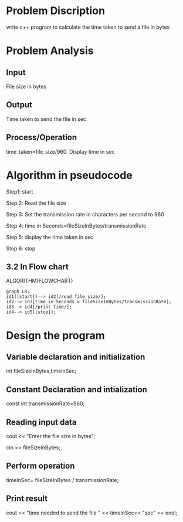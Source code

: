 # Problem Discription
write c++ program to calculate the time taken to send a file in bytes
# Problem Analysis
## Input
File size in bytes
## Output
Time taken to send the file in sec
## Process/Operation
  time_taken=file_size/960.
 Display time in sec
 # Algorithm in pseudocode
 Step1: start

Step 2: Read the file size

Step 3: Set the transmission rate in characters per second to 960

Step 4: time in Seconds=fileSizeInBytes/transmissionRate

Step 5: display the time taken in sec

Step 6: stop
## 3.2 In Flow chart
ALGORITHM(FLOWCHART)

```mermaid
graph LR;
id1([start])--> id2[/read file_size/];
id2--> id3[time_in_Seconds = fileSizeInBytes/transmissionRate];
id3--> id4[/print time/];
id4--> id5([stop]);

```

 # Design the program
 ## Variable declaration and initialization
 int fileSizeInBytes,timeInSec;
 ## Constant Declaration and intialization
 const int transmissionRate=960;
 ## Reading input data
 cout << "Enter the file size in bytes";
 
 cin >> fileSizeInBytes;
 ## Perform operation
 timeInSec= fileSizeInBytes / transmissionRate;
 ## Print result
 cout << "time needed to send the file " << timeInSec<< "sec" << endl;

